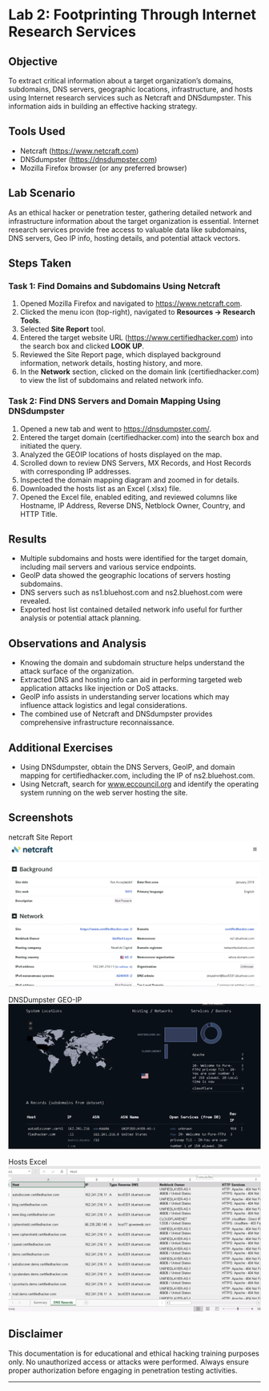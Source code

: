 # Lab 2: Footprinting Through Internet Research Services

## Objective
To extract critical information about a target organization’s domains, subdomains, DNS servers, geographic locations, infrastructure, and hosts using Internet research services such as Netcraft and DNSdumpster. This information aids in building an effective hacking strategy.

## Tools Used
- Netcraft (https://www.netcraft.com)  
- DNSdumpster (https://dnsdumpster.com)  
- Mozilla Firefox browser (or any preferred browser)  

## Lab Scenario
As an ethical hacker or penetration tester, gathering detailed network and infrastructure information about the target organization is essential. Internet research services provide free access to valuable data like subdomains, DNS servers, Geo IP info, hosting details, and potential attack vectors.

## Steps Taken

### Task 1: Find Domains and Subdomains Using Netcraft
1. Opened Mozilla Firefox and navigated to https://www.netcraft.com.  
2. Clicked the menu icon (top-right), navigated to **Resources → Research Tools**.  
3. Selected **Site Report** tool.  
4. Entered the target website URL (https://www.certifiedhacker.com) into the search box and clicked **LOOK UP**.  
5. Reviewed the Site Report page, which displayed background information, network details, hosting history, and more.  
6. In the **Network** section, clicked on the domain link (certifiedhacker.com) to view the list of subdomains and related network info.

### Task 2: Find DNS Servers and Domain Mapping Using DNSdumpster
1. Opened a new tab and went to https://dnsdumpster.com/.  
2. Entered the target domain (certifiedhacker.com) into the search box and initiated the query.  
3. Analyzed the GEOIP locations of hosts displayed on the map.  
4. Scrolled down to review DNS Servers, MX Records, and Host Records with corresponding IP addresses.  
5. Inspected the domain mapping diagram and zoomed in for details.  
6. Downloaded the hosts list as an Excel (.xlsx) file.  
7. Opened the Excel file, enabled editing, and reviewed columns like Hostname, IP Address, Reverse DNS, Netblock Owner, Country, and HTTP Title.

## Results
- Multiple subdomains and hosts were identified for the target domain, including mail servers and various service endpoints.  
- GeoIP data showed the geographic locations of servers hosting subdomains.  
- DNS servers such as ns1.bluehost.com and ns2.bluehost.com were revealed.  
- Exported host list contained detailed network info useful for further analysis or potential attack planning.

## Observations and Analysis
- Knowing the domain and subdomain structure helps understand the attack surface of the organization.  
- Extracted DNS and hosting info can aid in performing targeted web application attacks like injection or DoS attacks.  
- GeoIP info assists in understanding server locations which may influence attack logistics and legal considerations.  
- The combined use of Netcraft and DNSdumpster provides comprehensive infrastructure reconnaissance.

## Additional Exercises

- Using DNSdumpster, obtain the DNS Servers, GeoIP, and domain mapping for certifiedhacker.com, including the IP of ns2.bluehost.com.  
- Using Netcraft, search for www.eccouncil.org and identify the operating system running on the web server hosting the site.

## Screenshots 
netcraft Site Report
![Netcraft Site Report](screenshots/netcraft_site_report.png)  

DNSDumpster GEO-IP
![DNSdumpster GEOIP](screenshots/dnsdumpster_geoip.png)  

Hosts Excel
![Hosts Excel](screenshots/hosts_list_excel.png)

## Disclaimer

This documentation is for educational and ethical hacking training purposes only. No unauthorized access or attacks were performed. Always ensure proper authorization before engaging in penetration testing activities.

---
